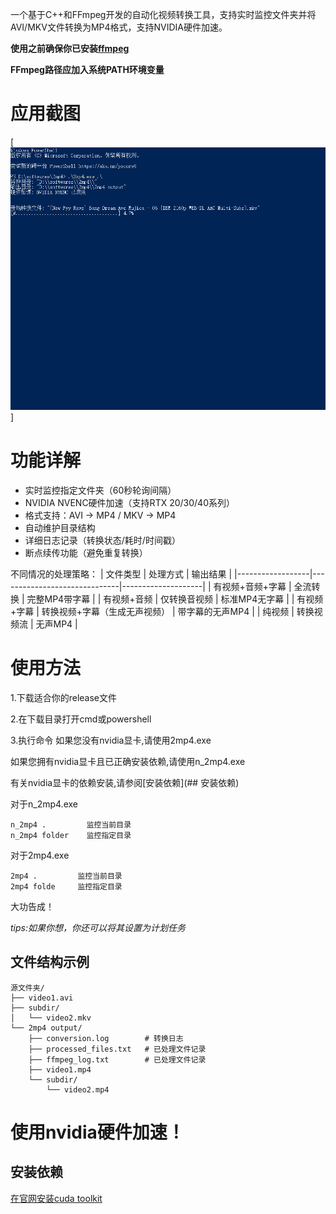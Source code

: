 
一个基于C++和FFmpeg开发的自动化视频转换工具，支持实时监控文件夹并将AVI/MKV文件转换为MP4格式，支持NVIDIA硬件加速。


**使用之前确保你已安装[ffmpeg](https://github.com/BtbN/FFmpeg-Builds/releases)**

**FFmpeg路径应加入系统PATH环境变量**

# 应用截图

[![image](https://github.com/eightclaTony/auto2mp4/blob/master/image.png)]


# 功能详解

-  实时监控指定文件夹（60秒轮询间隔）
-  NVIDIA NVENC硬件加速（支持RTX 20/30/40系列）
-  格式支持：AVI → MP4 / MKV → MP4
-  自动维护目录结构
-  详细日志记录（转换状态/耗时/时间戳）
-  断点续传功能（避免重复转换）

不同情况的处理策略：
| 文件类型         | 处理方式                     | 输出结果           |
|------------------|------------------------------|--------------------|
| 有视频+音频+字幕 | 全流转换                     | 完整MP4带字幕      |
| 有视频+音频      | 仅转换音视频                 | 标准MP4无字幕      |
| 有视频+字幕      | 转换视频+字幕（生成无声视频） | 带字幕的无声MP4    |
| 纯视频           | 转换视频流                   | 无声MP4            |

# 使用方法

1.下载适合你的release文件

2.在下载目录打开cmd或powershell

3.执行命令
如果您没有nvidia显卡,请使用2mp4.exe

如果您拥有nvidia显卡且已正确安装依赖,请使用n_2mp4.exe

有关nvidia显卡的依赖安装,请参阅[安装依赖](## 安装依赖)

对于n_2mp4.exe
```
n_2mp4 .         监控当前目录
n_2mp4 folder    监控指定目录
```

对于2mp4.exe
```
2mp4 .         监控当前目录
2mp4 folde     监控指定目录
```

大功告成！

*tips:如果你想，你还可以将其设置为计划任务*

## 文件结构示例
```
源文件夹/
├── video1.avi
├── subdir/
│   └── video2.mkv
└── 2mp4 output/
    ├── conversion.log        # 转换日志
    ├── processed_files.txt   # 已处理文件记录
    ├── ffmpeg_log.txt        # 已处理文件记录
    ├── video1.mp4
    └── subdir/
        └── video2.mp4
```



# 使用nvidia硬件加速！

## 安装依赖
[在官网安装cuda toolkit](https://developer.nvidia.com/cuda-downloads)
